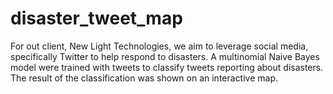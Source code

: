 # disaster_tweet_map
For out client, New Light Technologies, we aim to leverage social media, specifically Twitter to help respond to disasters. A multinomial Naive Bayes model were trained with tweets to classify tweets reporting about disasters. The result of the classification was shown on an interactive map.
